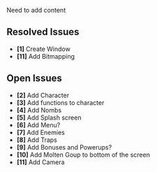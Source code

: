Need to add content

## Resolved Issues ##
- **[1]** Create Window
- **[11]** Add Bitmapping

## Open Issues ##
- **[2]** Add Character
- **[3]** Add functions to character
- **[4]** Add Nombs
- **[5]** Add Splash screen
- **[6]** Add Menu?
- **[7]** Add Enemies
- **[8]** Add Traps
- **[9]** Add Bonuses and Powerups?
- **[10]** Add Molten Goup to bottom of the screen
- **[11]** Add Camera